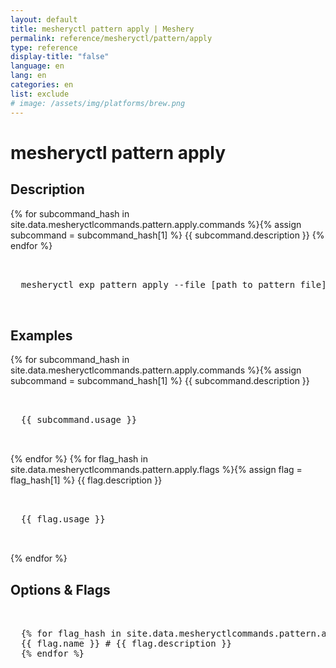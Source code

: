 ```yaml
---
layout: default
title: mesheryctl pattern apply | Meshery
permalink: reference/mesheryctl/pattern/apply
type: reference
display-title: "false"
language: en
lang: en
categories: en
list: exclude
# image: /assets/img/platforms/brew.png
---
```


<!-- Copy this template to create individual doc pages for each mesheryctl commands -->

<!-- Name of the command -->
# mesheryctl pattern apply

<!-- Description of the command. Preferably a paragraph -->
## Description

{% for subcommand_hash in site.data.mesheryctlcommands.pattern.apply.commands %}{% assign subcommand = subcommand_hash[1] %}
{{ subcommand.description }}
{% endfor %}

<!-- Basic usage of the command -->
<pre class="codeblock-pre">
  <div class="codeblock">
  mesheryctl exp pattern apply --file [path to pattern file] 
  </div>
</pre>

## Examples

{% for subcommand_hash in site.data.mesheryctlcommands.pattern.apply.commands %}{% assign subcommand = subcommand_hash[1] %}
{{ subcommand.description }}
<pre class="codeblock-pre">
  <div class="codeblock">
  {{ subcommand.usage }}
  </div>
</pre>
{% endfor %}
{% for flag_hash in site.data.mesheryctlcommands.pattern.apply.flags %}{% assign flag = flag_hash[1] %}
{{ flag.description }}
<pre class="codeblock-pre">
  <div class="codeblock">
  {{ flag.usage }}
  </div>
</pre>
{% endfor %}
<br/>

<!-- Options/Flags available in this command -->
## Options & Flags

<pre class="codeblock-pre">
  <div class="codeblock">
  {% for flag_hash in site.data.mesheryctlcommands.pattern.apply.flags %}{% assign flag = flag_hash[1] %}
  {{ flag.name }} # {{ flag.description }}
  {% endfor %}
  </div>
</pre>
<br/>
